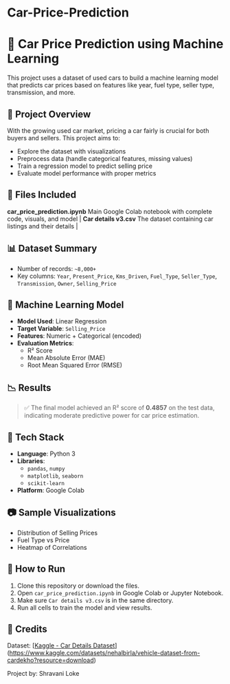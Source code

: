# Car-Price-Prediction
# 🚗 Car Price Prediction using Machine Learning

This project uses a dataset of used cars to build a machine learning model that predicts car prices based on features like year, fuel type, seller type, transmission, and more.


## 📌 Project Overview

With the growing used car market, pricing a car fairly is crucial for both buyers and sellers. This project aims to:
- Explore the dataset with visualizations
- Preprocess data (handle categorical features, missing values)
- Train a regression model to predict selling price
- Evaluate model performance with proper metrics


## 📁 Files Included

 **car_price_prediction.ipynb**  Main Google Colab notebook with complete code, visuals, and model |
 **Car details v3.csv**          The dataset containing car listings and their details |


## 📊 Dataset Summary

- Number of records: `~8,000+`
- Key columns: `Year`, `Present_Price`, `Kms_Driven`, `Fuel_Type`, `Seller_Type`, `Transmission`, `Owner`, `Selling_Price`


## 🧠 Machine Learning Model

- **Model Used**: Linear Regression  
- **Target Variable**: `Selling_Price`
- **Features**: Numeric + Categorical (encoded)
- **Evaluation Metrics**:
  - R² Score
  - Mean Absolute Error (MAE)
  - Root Mean Squared Error (RMSE)


## 📉 Results

> ✅ The final model achieved an R² score of **0.4857** on the test data, indicating moderate predictive power for car price estimation.


## 🔧 Tech Stack

- **Language**: Python 3
- **Libraries**:
  - `pandas`, `numpy`
  - `matplotlib`, `seaborn`
  - `scikit-learn`
- **Platform**: Google Colab


## 📷 Sample Visualizations

- Distribution of Selling Prices
- Fuel Type vs Price
- Heatmap of Correlations


## 🚀 How to Run

1. Clone this repository or download the files.
2. Open `car_price_prediction.ipynb` in Google Colab or Jupyter Notebook.
3. Make sure `Car details v3.csv` is in the same directory.
4. Run all cells to train the model and view results.


## 🤝 Credits

Dataset: [[Kaggle - Car Details Dataset](https://www.kaggle.com/datasets/)](https://www.kaggle.com/datasets/nehalbirla/vehicle-dataset-from-cardekho?resource=download)

Project by: Shravani Loke


